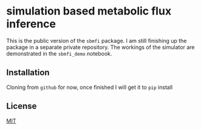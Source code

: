 # simulation based metabolic flux inference

This is the public version of the `sbmfi` package. I am still finishing up the package in a separate private repository.
The workings of the simulator are demonstrated in the `sbmfi_demo` notebook.

## Installation

Cloning from `github` for now, once finished I will get it to `pip` install

## License
[MIT](https://choosealicense.com/licenses/mit/)